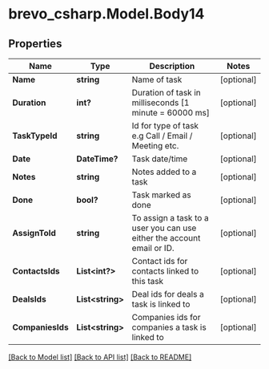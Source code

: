# brevo_csharp.Model.Body14
## Properties

Name | Type | Description | Notes
------------ | ------------- | ------------- | -------------
**Name** | **string** | Name of task | [optional] 
**Duration** | **int?** | Duration of task in milliseconds [1 minute &#x3D; 60000 ms] | [optional] 
**TaskTypeId** | **string** | Id for type of task e.g Call / Email / Meeting etc. | [optional] 
**Date** | **DateTime?** | Task date/time | [optional] 
**Notes** | **string** | Notes added to a task | [optional] 
**Done** | **bool?** | Task marked as done | [optional] 
**AssignToId** | **string** | To assign a task to a user you can use either the account email or ID. | [optional] 
**ContactsIds** | **List&lt;int?&gt;** | Contact ids for contacts linked to this task | [optional] 
**DealsIds** | **List&lt;string&gt;** | Deal ids for deals a task is linked to | [optional] 
**CompaniesIds** | **List&lt;string&gt;** | Companies ids for companies a task is linked to | [optional] 

[[Back to Model list]](../README.md#documentation-for-models) [[Back to API list]](../README.md#documentation-for-api-endpoints) [[Back to README]](../README.md)

